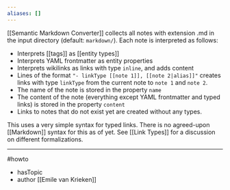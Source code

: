 ```yaml
---
aliases: []
---
```


[[Semantic Markdown Converter]] collects all notes with extension .md in the input directory (default: `markdown/`). Each note is interpreted as follows:
- Interprets [[tags]] as [[entity types]]
- Interprets YAML frontmatter as entity properties
- Interprets wikilinks as links with type `inline`, and adds content
- Lines of the format `"- linkType [[note 1]], [[note 2|alias]]"` creates links with type `linkType` from the current note to `note 1` and `note 2`.
- The name of the note is stored in the property `name`
- The content of the note (everything except YAML frontmatter and typed links) is stored in the property `content`
- Links to notes that do not exist yet are created without any types.

This uses a very simple syntax for typed links. There is no agreed-upon [[Markdown]] syntax for this as of yet. See [[Link Types]] for a discussion on different formalizations.


--- 
#howto
- hasTopic 
- author [[Emile van Krieken]]